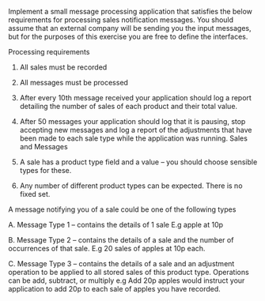 Implement a small message processing application that satisfies the below requirements for processing sales notification messages. You should assume that an external company will be sending you the input messages, but for the purposes of this exercise you are free to define the interfaces.

Processing requirements

1. All sales must be recorded

2. All messages must be processed

3. After every 10th message received your application should log a report detailing the number of sales of each product and their total value.

4. After 50 messages your application should log that it is pausing, stop accepting new messages and log a report of the adjustments that have been made to each sale type while the application was running.
Sales and Messages

5. A sale has a product type field and a value – you should choose sensible types for these.

6. Any number of different product types can be expected. There is no fixed set.

 A message notifying you of a sale could be one of the following types

A. Message Type 1 – contains the details of 1 sale E.g apple at 10p

B. Message Type 2 – contains the details of a sale and the number of occurrences of that sale. E.g 20 sales of apples at 10p each.

C. Message Type 3 – contains the details of a sale and an adjustment operation to be applied to all stored sales of this product type. Operations can be add, subtract, or multiply e.g Add 20p apples would instruct your application to add 20p to each sale of apples you have recorded.
